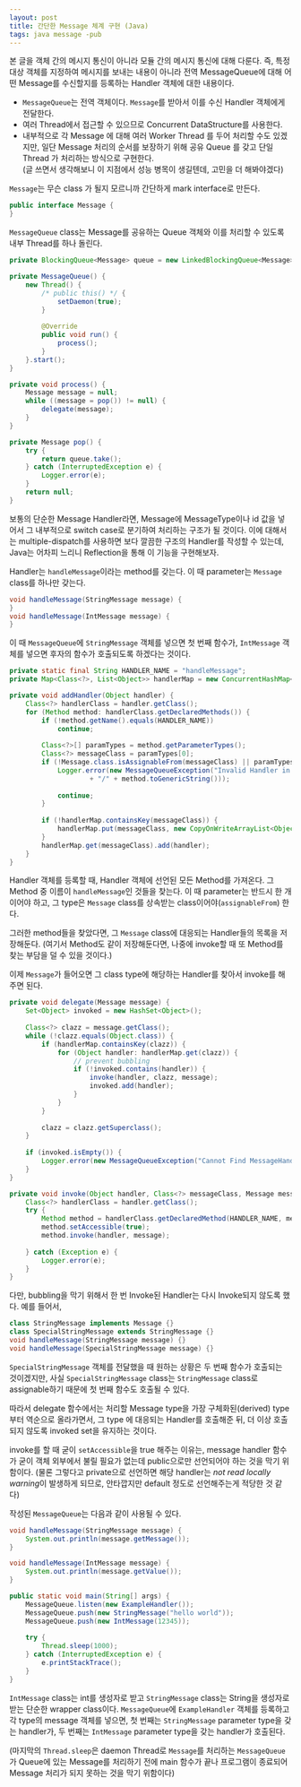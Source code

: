 ```yaml
---
layout: post
title: 간단한 Message 체계 구현 (Java)
tags: java message -pub
---
```


본 글을 객체 간의 메시지 통신이 아니라 모듈 간의 메시지 통신에 대해 다룬다.
즉, 특정 대상 객체를 지정하여 메시지를 보내는 내용이 아니라 전역 MessageQueue에 대해 어떤 Message를 수신할지를 등록하는 Handler 객체에 대한 내용이다.

* `MessageQueue`는 전역 객체이다. `Message`를 받아서 이를 수신 Handler 객체에게 전달한다.
* 여러 Thread에서 접근할 수 있으므로 Concurrent DataStructure를 사용한다.
* 내부적으로 각 Message 에 대해 여러 Worker Thread 를 두어 처리할 수도 있겠지만, 일단 Message 처리의 순서를 보장하기 위해 공유 Queue 를 갖고 단일 Thread 가 처리하는 방식으로 구현한다.  
  (글 쓰면서 생각해보니 이 지점에서 성능 병목이 생길텐데, 고민을 더 해봐야겠다)

`Message`는 무슨 class 가 될지 모르니까 간단하게 mark interface로 만든다.

```java
public interface Message {
}
```

`MessageQueue` class는 Message를 공유하는 Queue 객체와 이를 처리할 수 있도록 내부 Thread를 하나 돌린다.

```java
private BlockingQueue<Message> queue = new LinkedBlockingQueue<Message>(); 

private MessageQueue() {
    new Thread() {
        /* public this() */ {
            setDaemon(true);
        }
        
        @Override
        public void run() {
            process();
        }
    }.start();
}

private void process() {
    Message message = null;
    while ((message = pop()) != null) {
        delegate(message);
    }
}

private Message pop() {
    try {
        return queue.take();
    } catch (InterruptedException e) {
        Logger.error(e);
    }
    return null;
}
```

보통의 단순한 Message Handler라면, Message에 MessageType이나 id 값을 넣어서 그 내부적으로 switch case로 분기하여 처리하는 구조가 될 것이다. 이에 대해서는 multiple-dispatch를 사용하면 보다 깔끔한 구조의 Handler를 작성할 수 있는데, Java는 어차피 느리니 Reflection을 통해 이 기능을 구현해보자.

Handler는 `handleMessage`이라는 method를 갖는다. 이 때 parameter는 `Message` class를 하나만 갖는다.

```java
void handleMessage(StringMessage message) {
}
void handleMessage(IntMessage message) {
}
```

이 때 `MessageQueue`에 `StringMessage` 객체를 넣으면 첫 번째 함수가, `IntMessage` 객체를 넣으면 후자의 함수가 호출되도록 하겠다는 것이다.

```java
private static final String HANDLER_NAME = "handleMessage";
private Map<Class<?>, List<Object>> handlerMap = new ConcurrentHashMap<Class<?>, List<Object>>();

private void addHandler(Object handler) {
    Class<?> handlerClass = handler.getClass();
    for (Method method: handlerClass.getDeclaredMethods()) {
        if (!method.getName().equals(HANDLER_NAME))
            continue;
        
        Class<?>[] paramTypes = method.getParameterTypes();
        Class<?> messageClass = paramTypes[0];
        if (!Message.class.isAssignableFrom(messageClass) || paramTypes.length > 1) {
            Logger.error(new MessageQueueException("Invalid Handler in " + handlerClass.getSimpleName() 
                    + "/" + method.toGenericString()));
            
            continue;
        }
        
        if (!handlerMap.containsKey(messageClass)) {
            handlerMap.put(messageClass, new CopyOnWriteArrayList<Object>());
        }
        handlerMap.get(messageClass).add(handler);
    }
}
```

Handler 객체를 등록할 때, Handler 객체에 선언된 모든 Method를 가져온다. 그 Method 중 이름이 `handleMessage`인 것들을 찾는다. 이 때 parameter는 반드시 한 개이어야 하고, 그 type은 `Message` class를 상속받는 class이어야(`assignableFrom`) 한다.

그러한 method들을 찾았다면, 그 `Message` class에 대응되는 Handler들의 목록을 저장해둔다. (여기서 Method도 같이 저장해둔다면, 나중에 invoke할 때 또 Method를 찾는 부담을 덜 수 있을 것이다.)

이제 `Message`가 들어오면 그 class type에 해당하는 Handler를 찾아서 invoke를 해주면 된다.

```java
private void delegate(Message message) {
    Set<Object> invoked = new HashSet<Object>();
    
    Class<?> clazz = message.getClass();
    while (!clazz.equals(Object.class)) {
        if (handlerMap.containsKey(clazz)) {
            for (Object handler: handlerMap.get(clazz)) {
                // prevent bubbling
                if (!invoked.contains(handler)) {
                    invoke(handler, clazz, message);
                    invoked.add(handler);
                }
            }
        }
        
        clazz = clazz.getSuperclass();
    }
    
    if (invoked.isEmpty()) {
        Logger.error(new MessageQueueException("Cannot Find MessageHandler(" + message.getClass().getName() + ")"));
    }
}

private void invoke(Object handler, Class<?> messageClass, Message message) {
    Class<?> handlerClass = handler.getClass();
    try {
        Method method = handlerClass.getDeclaredMethod(HANDLER_NAME, messageClass);
        method.setAccessible(true);
        method.invoke(handler, message);
        
    } catch (Exception e) {
        Logger.error(e);
    }
}
```

다만, bubbling을 막기 위해서 한 번 Invoke된 Handler는 다시 Invoke되지 않도록 했다. 예를 들어서,

```java
class StringMessage implements Message {}
class SpecialStringMessage extends StringMessage {}
void handleMessage(StringMessage message) {}
void handleMessage(SpecialStringMessage message) {}
```

`SpecialStringMessage` 객체를 전달했을 때 원하는 상황은 두 번째 함수가 호출되는 것이겠지만, 사실 `SpecialStringMessage` class는 `StringMessage` class로 assignable하기 때문에 첫 번째 함수도 호출될 수 있다.

따라서 delegate 함수에서는 처리할 Message type을 가장 구체화된(derived) type부터 역순으로 올라가면서, 그 type 에 대응되는 Handler를 호출해준 뒤, 더 이상 호출되지 않도록 invoked set을 유지하는 것이다.

invoke를 할 때 굳이 `setAccessible`을 true 해주는 이유는, message handler 함수가 굳이 객체 외부에서 불릴 필요가 없는데 public으로만 선언되어야 하는 것을 막기 위함이다. (물론 그렇다고 private으로 선언하면 해당 handler는 *not read locally warning*이 발생하게 되므로, 안타깝지만 default 정도로 선언해주는게 적당한 것 같다)

작성된 `MessageQueue`는 다음과 같이 사용될 수 있다.

```java
void handleMessage(StringMessage message) {
    System.out.println(message.getMessage());
}

void handleMessage(IntMessage message) {
    System.out.println(message.getValue());
}

public static void main(String[] args) {
    MessageQueue.listen(new ExampleHandler());
    MessageQueue.push(new StringMessage("hello world"));
    MessageQueue.push(new IntMessage(12345));
    
    try {
        Thread.sleep(1000);
    } catch (InterruptedException e) {
        e.printStackTrace();
    }
}
```

`IntMessage` class는 int를 생성자로 받고 `StringMessage` class는 String을 생성자로 받는 단순한 wrapper class이다. `MessageQueue`에 `ExampleHandler` 객체를 등록하고 각 type의 message 객체를 넣으면, 첫 번째는 `StringMessage` parameter type을 갖는 handler가, 두 번째는 `IntMessage` parameter type을 갖는 handler가 호출된다.

(마지막의 `Thread.sleep`은 daemon Thread로 `Message`를 처리하는 `MessageQueue`가 Queue에 있는 Message를 처리하기 전에 main 함수가 끝나 프로그램이 종료되어 Message 처리가 되지 못하는 것을 막기 위함이다)